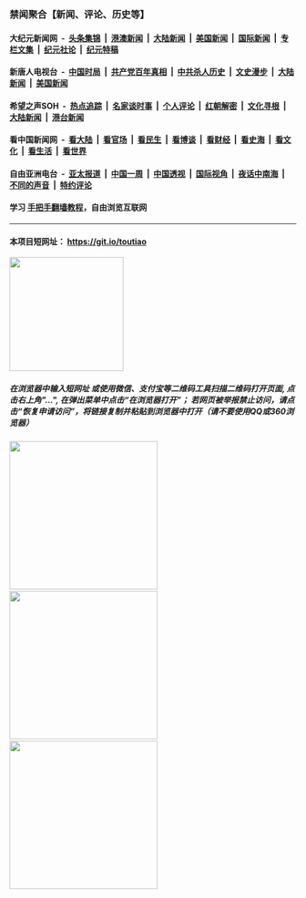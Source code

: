 ### 禁闻聚合【新闻、评论、历史等】

#### 大纪元新闻网 &nbsp;-&nbsp; [头条集锦](indexes/E头条集锦.md?t=03051732) &nbsp;|&nbsp; [港澳新闻](indexes/E港澳新闻.md?t=03051732)  &nbsp;|&nbsp; [大陆新闻](indexes/E大陆新闻.md?t=03051732) &nbsp;|&nbsp; [美国新闻](indexes/E美国新闻.md?t=03051732) &nbsp;|&nbsp; [国际新闻](indexes/E国际新闻.md?t=03051732) &nbsp;|&nbsp; [专栏文集](indexes/E专栏文集.md?t=03051732) &nbsp;|&nbsp; [纪元社论](indexes/E纪元社论.md?t=03051732) &nbsp;|&nbsp; [纪元特稿](indexes/E纪元特稿.md?t=03051732) 

#### 新唐人电视台 &nbsp;-&nbsp; [中国时局](indexes/N中国时局.md?t=03051732) &nbsp;|&nbsp; [共产党百年真相](indexes/N共产党百年真相.md?t=03051732) &nbsp;|&nbsp; [中共杀人历史](indexes/N中共杀人历史.md?t=03051732) &nbsp;|&nbsp; [文史漫步](indexes/N文史漫步.md?t=03051732) &nbsp;|&nbsp; [大陆新闻](indexes/N大陆新闻.md?t=03051732) &nbsp;|&nbsp; [美国新闻](indexes/N美国新闻.md?t=03051732)

#### 希望之声SOH &nbsp;-&nbsp; [热点追踪](indexes/H热点追踪.md?t=03051732) &nbsp;|&nbsp; [名家谈时事](indexes/H名家谈时事.md?t=03051732) &nbsp;|&nbsp; [个人评论](indexes/H个人评论.md?t=03051732)  &nbsp;|&nbsp; [红朝解密](indexes/H红朝解密.md?t=03051732) &nbsp;|&nbsp; [文化寻根](indexes/H文化寻根.md?t=03051732) &nbsp;|&nbsp; [大陆新闻](indexes/H大陆新闻.md?t=03051732) &nbsp;|&nbsp; [港台新闻](indexes/H港台新闻.md?t=03051732)

#### 看中国新闻网 &nbsp;-&nbsp; [看大陆](indexes/S看大陆.md?t=03051732) &nbsp;|&nbsp; [看官场](indexes/S看官场.md?t=03051732) &nbsp;|&nbsp; [看民生](indexes/S看民生.md?t=03051732)  &nbsp;|&nbsp; [看博谈](indexes/S看博谈.md?t=03051732) &nbsp;|&nbsp; [看财经](indexes/S看财经.md?t=03051732) &nbsp;|&nbsp; [看史海](indexes/S看史海.md?t=03051732) &nbsp;|&nbsp; [看文化](indexes/S看文化.md?t=03051732) &nbsp;|&nbsp; [看生活](indexes/S看生活.md?t=03051732) &nbsp;|&nbsp; [看世界](indexes/S看世界.md?t=03051732)

#### 自由亚洲电台 &nbsp;-&nbsp; [亚太报道](indexes/R亚太报道.md?t=03051732) &nbsp;|&nbsp; [中国一周](indexes/R中国一周.md?t=03051732) &nbsp;|&nbsp; [中国透视](indexes/R中国透视.md?t=03051732)  &nbsp;|&nbsp; [国际视角](indexes/R国际视角.md?t=03051732) &nbsp;|&nbsp; [夜话中南海](indexes/R夜话中南海.md?t=03051732) &nbsp;|&nbsp; [不同的声音](indexes/R不同的声音.md?t=03051732) &nbsp;|&nbsp; [特约评论](indexes/R特约评论.md?t=03051732)

#### 学习 [手把手翻墙教程](https://github.com/gfw-breaker/guides/wiki)，自由浏览互联网

----

#### 本项目短网址： https://git.io/toutiao
<img src="https://raw.githubusercontent.com/gfw-breaker/banned-news/master/scripts/img/qr.png" width="200px"/>  

##### 在浏览器中输入短网址 或使用微信、支付宝等二维码工具扫描二维码打开页面, 点击右上角"...", 在弹出菜单中点击“在浏览器打开”； 若网页被举报禁止访问，请点击“恢复申请访问”，将链接复制并粘贴到浏览器中打开（请不要使用QQ或360浏览器）

<img src="https://raw.githubusercontent.com/gfw-breaker/banned-news/master/scripts/img/1.png" width="260px"/> &nbsp; <img src="https://raw.githubusercontent.com/gfw-breaker/banned-news/master/scripts/img/2.png" width="260px"/> &nbsp; <img src="https://raw.githubusercontent.com/gfw-breaker/banned-news/master/scripts/img/3.png" width="260px"/>
